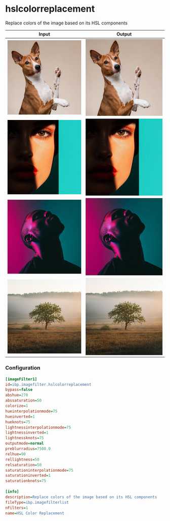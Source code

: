 # hslcolorreplacement

Replace colors of the image based on its HSL components

| Input | Output |
|--------|--------|
| ![dog](../assets/img_in/dog.jpg) | ![dog_hslcolorreplacement](../assets/img_out/dog_hslcolorreplacement.jpg) |
| ![female](../assets/img_in/female.jpg) | ![female_hslcolorreplacement](../assets/img_out/female_hslcolorreplacement.jpg) |
| ![male](../assets/img_in/male.jpg) | ![male_hslcolorreplacement](../assets/img_out/male_hslcolorreplacement.jpg) |
| ![tree](../assets/img_in/tree.jpg) | ![tree_hslcolorreplacement](../assets/img_out/tree_hslcolorreplacement.jpg) |

### Configuration

```ini
[imageFilter1]
id=ibp.imagefilter.hslcolorreplacement
bypass=false
abshue=270
abssaturation=50
colorize=1
hueinterpolationmode=75
hueinverted=1
hueknots=75
lightnessinterpolationmode=75
lightnessinverted=1
lightnessknots=75
outputmode=normal
preblurradius=7500.0
relhue=90
rellightness=50
relsaturation=50
saturationinterpolationmode=75
saturationinverted=1
saturationknots=75

[info]
description=Replace colors of the image based on its HSL components
fileType=ibp.imagefilterlist
nFilters=1
name=HSL Color Replacement


```
